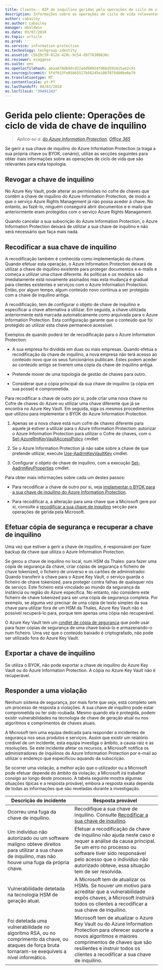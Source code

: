```yaml
---
title: Cliente-- AIP de inquilino geridas pelo operações de ciclo de vida de chaves
description: Informações sobre as operações de ciclo de vida relevantes se gerir a sua chave de inquilino do Azure Information Protection (a traga a sua própria chave ou BYOK, cenário).
author: cabailey
ms.author: cabailey
manager: mbaldwin
ms.date: 03/07/2018
ms.topic: article
ms.prod: ''
ms.service: information-protection
ms.technology: techgroup-identity
ms.assetid: c5b19c59-812d-420c-9c54-d9776309636c
ms.reviewer: esaggese
ms.suite: ems
ms.openlocfilehash: abaa8f0d69dcd22add98924fd66d592425ae2c91
ms.sourcegitcommit: 5fdf013fe05b65517b56245e1807875d80be6e70
ms.translationtype: MT
ms.contentlocale: pt-PT
ms.lasthandoff: 08/03/2018
ms.locfileid: "39491243"
---
```

# <a name="customer-managed-tenant-key-life-cycle-operations"></a>Gerida pelo cliente: Operações de ciclo de vida de chave de inquilino

>*Aplica-se a: [do Azure Information Protection](https://azure.microsoft.com/pricing/details/information-protection), [Office 365](http://download.microsoft.com/download/E/C/F/ECF42E71-4EC0-48FF-AA00-577AC14D5B5C/Azure_Information_Protection_licensing_datasheet_EN-US.pdf)*

Se gerir a sua chave de inquilino do Azure Information Protection (a traga a sua própria chave ou BYOK, cenário), utilize as secções seguintes para obter mais informações sobre as operações de ciclo de vida que são relevantes para esta topologia.

## <a name="revoke-your-tenant-key"></a>Revogar a chave de inquilino
No Azure Key Vault, pode alterar as permissões no cofre de chaves que contêm a chave de inquilino do Azure Information Protection, de modo a que o serviço Azure Rights Management já não possa aceder à chave. No entanto, ao fazê-lo, ninguém conseguirá abrir documentos e e-mails que anteriormente eram protegidos com o serviço Azure Rights Management.

Quando cancelar a sua subscrição do Azure Information Protection, o Azure Information Protection deixará de utilizar a sua chave de inquilino e não será necessário que faça mais nada.

## <a name="rekey-your-tenant-key"></a>Recodificar a sua chave de inquilino
A recodificação também é conhecida como implementação da chave. Quando efetuar esta operação, o Azure Information Protection deixará de utilizar a chave de inquilino existente para proteger documentos e e-mails e começa a utilizar uma chave diferente. As políticas e os modelos são imediatamente está novamente assinados mas esta mudança é gradual para clientes existentes e serviços com o Azure Information Protection. Então, por algum tempo, algum conteúdo novo continua a ser protegida com a chave de inquilino antiga.

A recodificação, tem de configurar o objeto de chave de inquilino e especificar a chave alternativa a utilizar. Em seguida, a chave utilizada anteriormente está marcada automaticamente como arquivada para o Azure Information Protection. Esta configuração garante que o conteúdo que foi protegido ao utilizar esta chave permanece acessível.

Exemplos de quando poderá ter de recodificação para o Azure Information Protection:

- A sua empresa foi dividida em duas ou mais empresas. Quando efetua a recodificação da chave de inquilino, a nova empresa não terá acesso ao conteúdo novo que os seus funcionários publicam. Estes podem aceder ao conteúdo antigo se tiverem uma cópia da chave de inquilino antiga.

- Pretende mover de uma topologia de gestão de chaves para outro. 

- Considerar que a cópia principal da sua chave de inquilino (a cópia em sua posse) é comprometida.

Para recodificar a chave de outro por si, pode criar uma nova chave no Cofre de chaves do Azure ou utilizar uma chave diferente que já se encontra no Azure Key Vault. Em seguida, siga os mesmos procedimentos que utilizou para implementar o BYOK do Azure Information Protection.

1. Apenas se a nova chave está num cofre de chaves diferente para aquele já estiver a utilizar para o Azure Information Protection: autorizar o Azure Information Protection para utilizar o Cofre de chaves, com o [Set-AzureRmKeyVaultAccessPolicy](/powershell/module/azurerm.keyvault/set-azurermkeyvaultaccesspolicy) cmdlet.

2. Se o Azure Information Protection já não sabe sobre a chave de que pretende utilizar, execute [Use-AadrmKeyVaultKey](/powershell/module/aadrm/use-aadrmkeyvaultkey) cmdlet.

3. Configurar o objeto de chave de inquilino, com a execução [Set-AadrmKeyProperties](/powershell/module/aadrm/set-aadrmkeyproperties) cmdlet.

Para obter mais informações sobre cada um destes passos:

- Para recodificar a chave de outro por si, veja [implementar o BYOK para a sua chave de inquilino do Azure Information Protection](plan-implement-tenant-key.md#implementing-byok-for-your-azure-information-protection-tenant-key).

- Para recodificar a, a alteração para uma chave que a Microsoft gere por si, consulte a [recodificar a sua chave de inquilino](operations-microsoft-managed-tenant-key.md#rekey-your-tenant-key) secção para operações de gerida pela Microsoft.

## <a name="backup-and-recover-your-tenant-key"></a>Efetuar cópia de segurança e recuperar a chave de inquilino
Uma vez que estiver a gerir a chave de inquilino, é responsável por fazer backup da chave que utiliza o Azure Information Protection. 

Se gerou a chave de inquilino no local, num HSM da Thales: para fazer uma cópia de segurança da chave, criar cópias de segurança o ficheiro de chave tokenized, o ficheiro de universo e os cartões de administrador. Quando transferir a chave para o Azure Key Vault, o serviço guarda o ficheiro de chave tokenized, para proteger contra falhas de quaisquer nós de serviço. Este ficheiro está vinculado ao mundo da segurança da instância ou região do Azure específica. No entanto, não considere este ficheiro de chave tokenized para ser uma cópia de segurança completa. Por exemplo, se alguma vez precisar de uma cópia de texto simples da sua chave para utilizar fora de um HSM da Thales, Azure Key Vault não é possível recuperá-lo para, porque tem apenas uma cópia não recuperável.

O Azure Key Vault tem um [cmdlet de cópia de segurança](/powershell/module/azurerm.keyvault/Backup-AzureKeyVaultKey) que pode usar para fazer cópias de segurança de uma chave baixá-lo e armazenando-o num ficheiro. Uma vez que o conteúdo baixado é criptografado, não pode ser utilizado fora do Azure Key Vault. 

## <a name="export-your-tenant-key"></a>Exportar a chave de inquilino
Se utiliza o BYOK, não pode exportar a chave de inquilino do Azure Key Vault ou do Azure Information Protection. A cópia no Azure Key Vault não é recuperável. 

## <a name="respond-to-a-breach"></a>Responder a uma violação
Nenhum sistema de segurança, por mais forte que seja, está completo sem um processo de resposta a violações. A sua chave de inquilino pode estar comprometida ou ter sido roubada. Mesmo quando ela é protegida, podem existir vulnerabilidades na tecnologia de chave de geração atual ou nos algoritmos e comprimentos de chaves atuais.

A Microsoft tem uma equipa dedicada para responder a incidentes de segurança nos seus produtos e serviços. Assim que existir um relatório credível de um incidente, esta equipa investiga o âmbito, a causa raiz e as resoluções. Se este incidente afetar os recursos, a Microsoft notifica os administradores de inquilinos do Azure Information Protection por e-mail ao utilizar o endereço que especificou aquando da subscrição.

Se ocorrer uma violação, a melhor ação que o utilizador ou a Microsoft pode efetuar depende do âmbito da violação; a Microsoft irá trabalhar consigo ao longo deste processo. A tabela seguinte mostra algumas situações típicas e a resposta provável, embora a resposta exata dependa de todas as informações que são reveladas durante a investigação.

|Descrição do incidente|Resposta provável|
|------------------------|-------------------|
|Ocorreu uma fuga da chave de inquilino.|Recodifique a sua chave de inquilino. Consulte [Recodificar a sua chave de inquilino](#rekey-your-tenant-key).|
|Um indivíduo não autorizado ou um software maligno obteve direitos para utilizar a sua chave de inquilino, mas não houve uma fuga da própria chave.|Efetuar a recodificação da chave de inquilino não ajuda neste caso e requer a análise da causa principal. Se um erro no processo ou software tiver sido responsável pelo acesso que o indivíduo não autorizado obteve, essa situação tem de ser resolvida.|
|Vulnerabilidade detetada na tecnologia HSM de geração atual.|A Microsoft tem de atualizar os HSMs. Se houver um motivo para acreditar que a vulnerabilidade expôs chaves, a Microsoft instruirá todos os clientes a recodificar a sua chave de inquilino.|
|Foi detetada uma vulnerabilidade no algoritmo RSA, ou no comprimento da chave, ou ataques de força bruta tornaram-se exequíveis a nível informático.|Microsoft tem de atualizar o Azure Key Vault ou do Azure Information Protection para oferecer suporte a novos algoritmos e maiores comprimentos de chaves que são resilientes e instruir todos os clientes a recodificar a sua chave de inquilino.|


